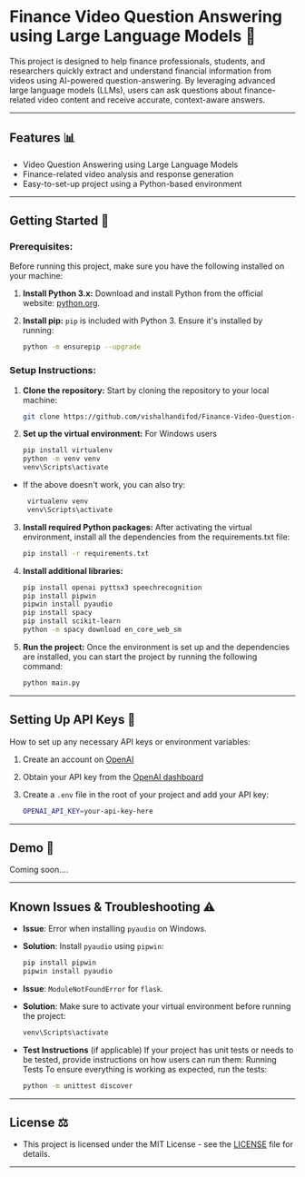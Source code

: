 # Finance Video Question Answering using Large Language Models 🌟
This project is designed to help finance professionals, students, and researchers quickly extract and understand financial information from videos using AI-powered question-answering. By leveraging advanced large language models (LLMs), users can ask questions about finance-related video content and receive accurate, context-aware answers.

---

## Features 📊
- Video Question Answering using Large Language Models
- Finance-related video analysis and response generation
- Easy-to-set-up project using a Python-based environment

--- 

## Getting Started 📝

### Prerequisites:

Before running this project, make sure you have the following installed on your machine:

1. **Install Python 3.x:**
   Download and install Python from the official website: [python.org](https://www.python.org/downloads/).

2. **Install pip:**
   `pip` is included with Python 3. Ensure it's installed by running:
   ```bash
   python -m ensurepip --upgrade


### Setup Instructions:

1. **Clone the repository:**
   Start by cloning the repository to your local machine:

   ```bash
   git clone https://github.com/vishalhandifod/Finance-Video-Question-and-Answering-using-LLM.git

2. **Set up the virtual environment:**
   For Windows users

   ```bash
   pip install virtualenv
   python -m venv venv
   venv\Scripts\activate
- If the above doesn't work, you can also try:
  ```bash
   virtualenv venv
   venv\Scripts\activate

3. **Install required Python packages:**
   After activating the virtual environment, install all the dependencies from the requirements.txt file:

   ```bash
   pip install -r requirements.txt

4. **Install additional libraries:**
   
   ```bash
   pip install openai pyttsx3 speechrecognition
   pip install pipwin
   pipwin install pyaudio
   pip install spacy
   pip install scikit-learn
   python -m spacy download en_core_web_sm

5. **Run the project:**
   Once the environment is set up and the dependencies are installed, you can start the project by running the following command:

   ```bash
   python main.py

---

## Setting Up API Keys 🔐
How to set up any necessary API keys or environment variables:

1. Create an account on [OpenAI](https://beta.openai.com/signup/)
2. Obtain your API key from the [OpenAI dashboard](https://beta.openai.com/account/api-keys)
3. Create a `.env` file in the root of your project and add your API key:

   ```bash
   OPENAI_API_KEY=your-api-key-here
   ```
   
---

## Demo 🚀
Coming soon....

---

## Known Issues & Troubleshooting ⚠️

- **Issue**: Error when installing `pyaudio` on Windows.
- **Solution**: Install `pyaudio` using `pipwin`:
  ```bash
  pip install pipwin
  pipwin install pyaudio
  ```

- **Issue**: `ModuleNotFoundError` for `flask`.
- **Solution**: Make sure to activate your virtual environment before running the project:
  ```bash
  venv\Scripts\activate

- **Test Instructions** (if applicable)
If your project has unit tests or needs to be tested, provide instructions on how users can run them: Running Tests
To ensure everything is working as expected, run the tests:
   ```bash
   python -m unittest discover
   ```
   
---

## License ⚖️
- This project is licensed under the MIT License - see the [LICENSE](LICENSE) file for details.

---



